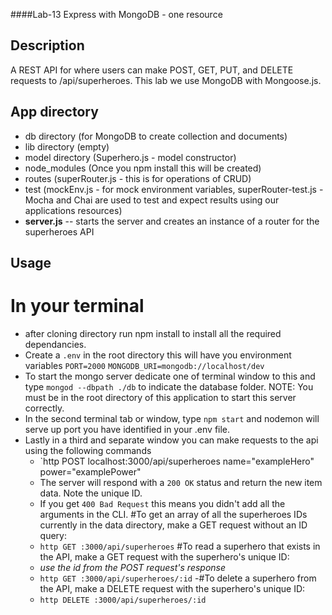 ####Lab-13 Express with MongoDB - one resource

## Description
A REST API for where users can make POST, GET, PUT, and DELETE requests to /api/superheroes. This lab we use MongoDB with Mongoose.js.

## App directory
- db directory (for MongoDB to create collection and documents)
- lib directory (empty)
- model directory (Superhero.js - model constructor)
- node_modules (Once you npm install this will be created)
- routes (superRouter.js - this is for operations of CRUD)
- test (mockEnv.js - for mock environment variables, superRouter-test.js - Mocha and Chai are used to test and expect results using our applications resources)
- **server.js** -- starts the server and creates an instance of a router for the superheroes API

## Usage
# In your terminal
- after cloning directory run npm install to install all the required dependancies.
- Create a `.env` in the root directory this will have you environment variables
`PORT=2000`
`MONGODB_URI=mongodb://localhost/dev`
- To start the mongo server dedicate one of terminal window to this and type `mongod --dbpath ./db` to indicate the database folder. NOTE: You must be in the root directory of this application to start this server correctly.
- In the second terminal tab or window, type `npm start` and nodemon will serve up port you have identified in your .env file.
- Lastly in a third and separate window you can make requests to the api using the following commands
  - `http POST localhost:3000/api/superheroes name="exampleHero" power="examplePower"
  - The server will respond with a `200 OK` status and return the new item data. Note the unique ID.
  - If you get `400 Bad Request` this means you didn't add all the arguments in the CLI.
#To get an array of all the superheroes IDs currently in the data directory, make a GET request without an ID query:
  - `http GET :3000/api/superheroes`
#To read a superhero that exists in the API, make a GET request with the superhero's unique ID:
  - *use the id from the POST request's response*
  - `http GET :3000/api/superheroes/:id`
-#To delete a superhero from the API, make a DELETE request with the superhero's unique ID:
  - `http DELETE :3000/api/superheroes/:id`
